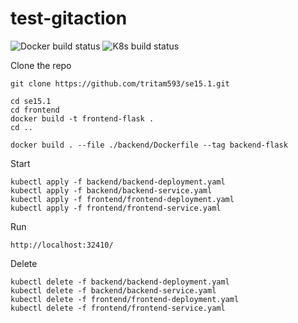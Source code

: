 # test-gitaction

![Docker build status](https://github.com/tritam593/se15.1/actions/workflows/docker-image.yml/badge.svg)
![K8s build status](https://github.com/tritam593/se15.1/actions/workflows/k8s.yml/badge.svg)

Clone the repo
```
git clone https://github.com/tritam593/se15.1.git
```

```
cd se15.1
cd frontend
docker build -t frontend-flask .
cd ..

docker build . --file ./backend/Dockerfile --tag backend-flask
```


Start
```
kubectl apply -f backend/backend-deployment.yaml 
kubectl apply -f backend/backend-service.yaml 
kubectl apply -f frontend/frontend-deployment.yaml 
kubectl apply -f frontend/frontend-service.yaml 
```
Run

```
http://localhost:32410/
```

Delete
```
kubectl delete -f backend/backend-deployment.yaml 
kubectl delete -f backend/backend-service.yaml 
kubectl delete -f frontend/frontend-deployment.yaml 
kubectl delete -f frontend/frontend-service.yaml 
```